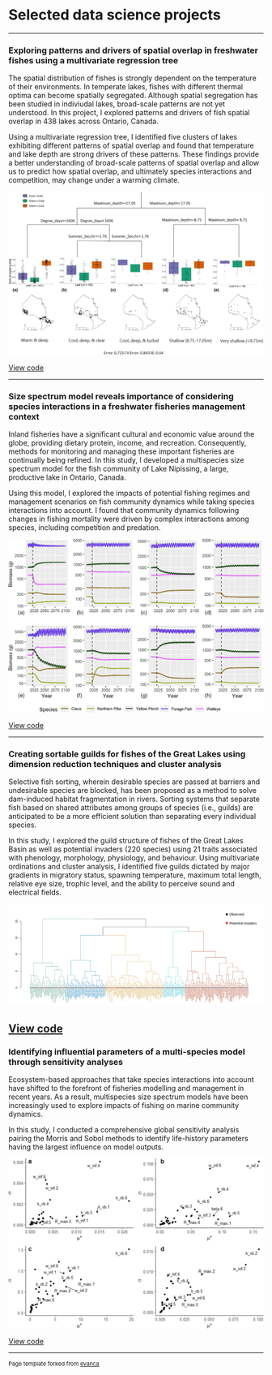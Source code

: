 # Selected data science projects

---

### Exploring patterns and drivers of spatial overlap in freshwater fishes using a multivariate regression tree
The spatial distribution of fishes is strongly dependent on the temperature of their environments. In temperate lakes, fishes with different thermal optima can become spatially segregated. Although spatial segregation has been studied in indiviudal lakes, broad-scale patterns are not yet understood. In this project, I explored patterns and drivers of fish spatial overlap  in 438 lakes across Ontario, Canada.

Using a multivariate regression tree, I identified five clusters of lakes exhibiting different patterns of spatial overlap and found that temperature and lake depth are strong drivers of these patterns. These findings provide a better understanding of broad-scale patterns of spatial overlap and allow us to predict how spatial overlap, and ultimately species interactions and competition, may change under a warming climate.


<img src="images/Regression_tree.jpg?raw=true"/>

[View code](/sample_page)

---

### Size spectrum model reveals importance of considering species interactions in a freshwater fisheries management context
Inland fisheries have a significant cultural and economic value around the globe, providing dietary protein, income, and recreation. Consequently, methods for monitoring and managing these important fisheries are continually being refined. In this study, I developed a multispecies size spectrum model for the fish community
of Lake Nipissing, a large, productive lake in Ontario, Canada.

Using this model, I explored the impacts of potential fishing regimes and management scenarios on fish community dynamics while taking species interactions into account. I found that community dynamics following changes in fishing mortality were driven by complex interactions among species, including competition and predation.

<img src="images/Size_spectrum.png?raw=true"/>

[View code](/pdf/sample_presentation.pdf)


---

### Creating sortable guilds for fishes of the Great Lakes using dimension reduction techniques and cluster analysis
Selective fish sorting, wherein desirable species are passed at barriers and undesirable species are blocked, has been proposed as a method to solve dam-induced habitat fragmentation in rivers. Sorting systems that separate fish based on shared attributes among groups of species (i.e., guilds) are anticipated to be a more efficient solution than separating every individual species. 

In this study, I explored the guild structure of fishes of the Great Lakes Basin as well as potential invaders (220 species) using 21 traits associated with phenology, morphology, physiology, and behaviour. Using multivariate ordinations and cluster analysis, I identified five guilds dictated by major gradients in migratory status, spawning temperature, maximum total length, relative eye size, trophic level, and the ability to perceive sound and electrical fields.

<img src="images/Cluster_analysis.png?raw=true"/>

[View code](/sample_page)
---

### Identifying influential parameters of a multi-species model through sensitivity analyses
Ecosystem-based approaches that take species interactions into account have shifted to the forefront of fisheries modelling and management in recent years. As a
result, multispecies size spectrum models have been increasingly used to explore impacts of fishing on marine community dynamics.

In this study, I conducted a comprehensive global sensitivity analysis pairing the Morris and Sobol methods to identify
life-history parameters having the largest influence on model outputs.

<img src="images/Morris.png?raw=true"/>

[View code](/pdf/sample_presentation.pdf)






---
<p style="font-size:11px">Page template forked from <a href="https://github.com/evanca/quick-portfolio">evanca</a></p>
<!-- Remove above link if you don't want to attibute -->
